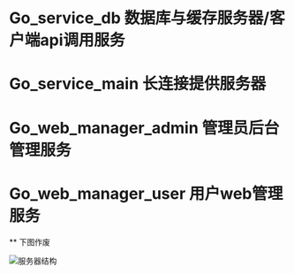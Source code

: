 
# Go_service_db 数据库与缓存服务器/客户端api调用服务
# Go_service_main 长连接提供服务器
# Go_web_manager_admin 管理员后台管理服务
# Go_web_manager_user 用户web管理服务

** 下图作废

![服务器结构](http://git.oschina.net/uploads/images/2016/0304/183313_07b00219_325446.png "服务器结构图")
